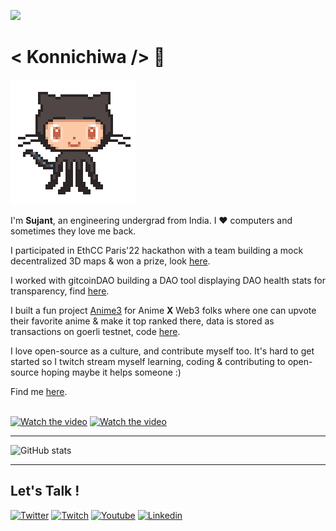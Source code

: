 ![](https://komarev.com/ghpvc/?username=sujantkumarkv)
# < Konnichiwa /> 👋    
<img src="https://github.com/sujantkumarkv/sujantkumarkv/blob/main/github%20mascot2.gif">

I'm **Sujant**, an engineering undergrad from India. I ❤️ computers and sometimes they love me back.


I participated in EthCC Paris'22 hackathon with a team building a mock decentralized 3D maps & won a prize, look [here](https://devpost.com/software/web3d).

I worked with gitcoinDAO building a DAO tool displaying DAO health stats for transparency, find [here](https://daostewards.xyz).

I built a fun project [Anime3](https://anime3-upvote.vercel.app/) for Anime **X** Web3 folks where one can upvote their favorite anime & make it top ranked there, data is stored as transactions on goerli testnet, code [here](https://github.com/sujantkumarkv/anime3).

I love open-source as a culture, and contribute myself too. It's hard to get started so I twitch stream myself learning, coding & contributing to open-source hoping maybe it helps someone :)

Find me [here](https://twitch.tv/sujantkv).
<br></br>

[![Watch the video](https://img.youtube.com/vi/8pm1wCX7oQs/mqdefault.jpg)](https://clips.twitch.tv/InspiringTastyDragonfruitBIRB-4eSAz81kz_U5hgko) [![Watch the video](https://img.youtube.com/vi/yuNioXe-wtU/mqdefault.jpg)](https://clips.twitch.tv/FuriousExpensiveOrangeLitFam-rgXFJyDdMQrmknbX)

***

![GitHub stats](https://github-readme-stats.vercel.app/api?username=sujantkumarkv&show_icons=true&count_private=true)  

***

## **Let's Talk !**

[![Twitter](https://img.shields.io/badge/-Twitter-1ca0f1?style=flat-square&labelColor=1ca0f1&logo=twitter&logoColor=white&link=https://twitter.com/_diogorodrigues)](https://twitter.com/sujantkumarkv) [![Twitch](https://img.shields.io/badge/-Twitch-purple?style=flat-square&logo=Twitch&logoColor=white&link=https://twitch.tv/sujantkv)](https://twitch.tv/sujantkv) [![Youtube](https://img.shields.io/badge/-youtube-red?style=flat-square&logo=youtube&logoColor=white&link=https://www.youtube.com/channel/UCxaYz4YlvAQrfyrSKudMS7Q)](https://www.youtube.com/channel/UCxaYz4YlvAQrfyrSKudMS7Q) [![Linkedin](https://img.shields.io/badge/-LinkedIn-blue?style=flat-square&logo=Linkedin&logoColor=white&link=https://www.linkedin.com/in/sujant-kumar-krishnvanshi-b8061a168/)](https://www.linkedin.com/in/sujant-kumar-krishnvanshi-b8061a168/)  


